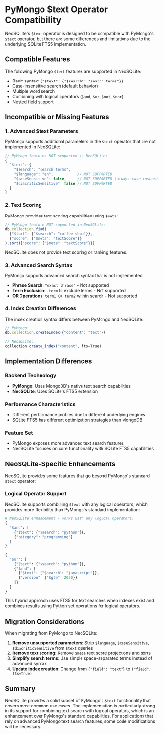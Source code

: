 # PyMongo $text Operator Compatibility

NeoSQLite's `$text` operator is designed to be compatible with PyMongo's `$text` operator, but there are some differences and limitations due to the underlying SQLite FTS5 implementation.

## Compatible Features

The following PyMongo `$text` features are supported in NeoSQLite:

- Basic syntax: `{"$text": {"$search": "search terms"}}`
- Case-insensitive search (default behavior)
- Multiple word search
- Combining with logical operators (`$and`, `$or`, `$not`, `$nor`)
- Nested field support

## Incompatible or Missing Features

### 1. Advanced $text Parameters

PyMongo supports additional parameters in the `$text` operator that are not implemented in NeoSQLite:

```javascript
// PyMongo features NOT supported in NeoSQLite:
{
  "$text": {
    "$search": "search terms",
    "$language": "en",           // NOT SUPPORTED
    "$caseSensitive": false,     // NOT SUPPORTED (always case-insensitive)
    "$diacriticSensitive": false // NOT SUPPORTED
  }
}
```

### 2. Text Scoring

PyMongo provides text scoring capabilities using `$meta`:

```javascript
// PyMongo feature NOT supported in NeoSQLite:
db.collection.find(
  {"$text": {"$search": "coffee shop"}},
  {"score": {"$meta": "textScore"}}
).sort({"score": {"$meta": "textScore"}})
```

NeoSQLite does not provide text scoring or ranking features.

### 3. Advanced Search Syntax

PyMongo supports advanced search syntax that is not implemented:

- **Phrase Search**: `"exact phrase"` - Not supported
- **Term Exclusion**: `-term` to exclude terms - Not supported
- **OR Operations**: `term1 OR term2` within search - Not supported

### 4. Index Creation Differences

The index creation syntax differs between PyMongo and NeoSQLite:

```javascript
// PyMongo:
db.collection.createIndex({"content": "text"})

// NeoSQLite:
collection.create_index("content", fts=True)
```

## Implementation Differences

### Backend Technology
- **PyMongo**: Uses MongoDB's native text search capabilities
- **NeoSQLite**: Uses SQLite's FTS5 extension

### Performance Characteristics
- Different performance profiles due to different underlying engines
- SQLite FTS5 has different optimization strategies than MongoDB

### Feature Set
- PyMongo exposes more advanced text search features
- NeoSQLite focuses on core functionality with SQLite FTS5 capabilities

## NeoSQLite-Specific Enhancements

NeoSQLite provides some features that go beyond PyMongo's standard `$text` operator:

### Logical Operator Support
NeoSQLite supports combining `$text` with any logical operators, which provides more flexibility than PyMongo's standard implementation:

```python
# NeoSQLite enhancement - works with any logical operators:
{
  "$and": [
    {"$text": {"$search": "python"}},
    {"category": "programming"}
  ]
}

{
  "$or": [
    {"$text": {"$search": "python"}},
    {"$and": [
      {"$text": {"$search": "javascript"}},
      {"version": {"$gte": 2020}}
    ]}
  ]
}
```

This hybrid approach uses FTS5 for text searches when indexes exist and combines results using Python set operations for logical operators.

## Migration Considerations

When migrating from PyMongo to NeoSQLite:

1. **Remove unsupported parameters**: Strip `$language`, `$caseSensitive`, `$diacriticSensitive` from `$text` queries
2. **Remove text scoring**: Remove `$meta` text score projections and sorts
3. **Simplify search terms**: Use simple space-separated terms instead of advanced syntax
4. **Update index creation**: Change from `{"field": "text"}` to `("field", fts=True)`

## Summary

NeoSQLite provides a solid subset of PyMongo's `$text` functionality that covers most common use cases. The implementation is particularly strong in its support for combining text search with logical operators, which is an enhancement over PyMongo's standard capabilities. For applications that rely on advanced PyMongo text search features, some code modifications will be necessary.